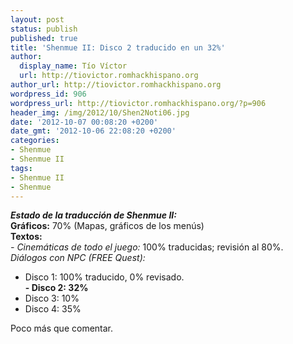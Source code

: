 ```yaml
---
layout: post
status: publish
published: true
title: 'Shenmue II: Disco 2 traducido en un 32%'
author:
  display_name: Tío Víctor
  url: http://tiovictor.romhackhispano.org
author_url: http://tiovictor.romhackhispano.org
wordpress_id: 906
wordpress_url: http://tiovictor.romhackhispano.org/?p=906
header_img: /img/2012/10/Shen2Noti06.jpg
date: '2012-10-07 00:08:20 +0200'
date_gmt: '2012-10-06 22:08:20 +0200'
categories:
- Shenmue
- Shenmue II
tags:
- Shenmue II
- Shenmue
---
```

**_Estado de la traducción de Shenmue II:_**  
**Gráficos:** 70% (Mapas, gráficos de los menús)  
**Textos:**  
_- Cinemáticas de todo el juego:_ 100% traducidas; revisión al 80%.  
_Diálogos con NPC (FREE Quest):_  
- Disco 1: 100% traducido, 0% revisado.  
**- Disco 2: 32%**  
- Disco 3: 10%  
- Disco 4: 35%

Poco más que comentar.


